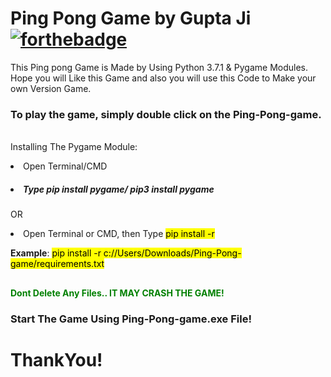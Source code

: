 # Ping Pong Game by Gupta Ji [![forthebadge](https://forthebadge.com/images/badges/made-with-python.svg)](https://forthebadge.com)
This Ping pong Game is Made by Using Python 3.7.1 &amp; Pygame Modules. Hope you will Like this Game and also you will use this Code to Make your own Version Game.

<b><h3>To play the game, simply double click on the Ping-Pong-game.</b></h3><br>
Installing The Pygame Module:

<li>Open Terminal/CMD
<h5><b><li>Type pip install pygame/ pip3 install pygame </h5></b>

OR

<li>Open Terminal or CMD, then Type <mark>pip install -r <path to the game></mark>
  
<b>Example</b>: <mark> pip install -r c://Users/Downloads/Ping-Pong-game/requirements.txt </mark>
##

<b style="color:red"><span style="color: green">Dont Delete Any Files.. IT MAY CRASH THE GAME!</span></b>

<b><h3>Start The Game Using Ping-Pong-game.exe File!</h3></b>

<b><h1>ThankYou!</h1></b>
